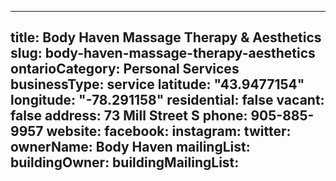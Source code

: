 
---
title: Body Haven Massage Therapy & Aesthetics
slug: body-haven-massage-therapy-aesthetics
ontarioCategory: Personal Services
businessType: service
latitude: "43.9477154"
longitude: "-78.291158"
residential: false
vacant: false
address: 73 Mill Street S
phone: 905-885-9957
website: 
facebook: 
instagram: 
twitter: 
ownerName: Body Haven
mailingList: 
buildingOwner: 
buildingMailingList: 
---

